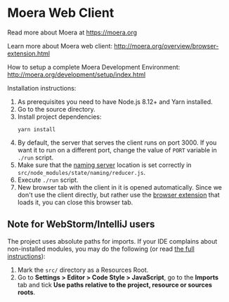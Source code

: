 # Moera Web Client

Read more about Moera at https://moera.org

Learn more about Moera web client: http://moera.org/overview/browser-extension.html

How to setup a complete Moera Development Environment:
http://moera.org/development/setup/index.html

Installation instructions:

1. As prerequisites you need to have Node.js 8.12+ and Yarn installed.
2. Go to the source directory.
3. Install project dependencies:
   ```
   yarn install
   ```
4. By default, the server that serves the client runs on port 3000. If you want
   it to run on a different port, change the value of `PORT` variable in
   `./run` script.
5. Make sure that the [naming server][2] location is set correctly in
   `src/node_modules/state/naming/reducer.js`.
6. Execute `./run` script.
7. New browser tab with the client in it is opened automatically. Since we
   don't use the client directly, but rather use the [browser extension][1]
   that loads it, you can close this browser tab.

## Note for WebStorm/IntelliJ users

The project uses absolute paths for imports. If your IDE complains about
non-installed modules, you may do the following (or read [the full
instructions](https://medium.com/hackernoon/absolute-imports-with-create-react-app-4c6cfb66c35d)):

1. Mark the `src/` directory as a Resources Root.
2. Go to **Settings > Editor > Code Style > JavaScript**, go to
   the **Imports** tab and tick **Use paths relative to the project, resource
   or sources roots**.

[1]: https://github.com/MoeraOrg/moera-browser-extension
[2]: https://github.com/MoeraOrg/moera-naming

